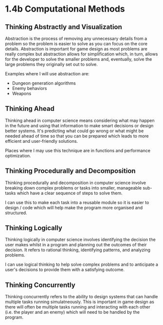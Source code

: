 # 1.4b Computational Methods

## Thinking Abstractly and Visualization

Abstraction is the process of removing any unnecessary details from a problem so the problem is easier to solve as you can focus on the core details. Abstraction is important for game design as most problems are really complex but abstraction allows for simplification which, in turn, allows for the developer to solve the smaller problems and, eventually, solve the large problems they originally set out to solve.

Examples where I will use abstraction are:

* Dungeon generation algorithms
* Enemy behaviors
* Weapons

## Thinking Ahead

Thinking ahead in computer science means considering what may happen in the future and using that information to make smart decisions or design better systems. It's predicting what could go wrong or what might be needed ahead of time so that you can be prepared which leads to more efficient and user-friendly solutions.

Places where I may use this technique are in functions and performance optimization.

## Thinking Procedurally and Decomposition

Thinking procedurally and decomposition in computer science involve breaking down complex problems or tasks into smaller, manageable sub-tasks which have a clear sequence of steps to solve them.

I can use this to make each task into a reusable module so it is easier to design / code which will help make the program more organised and structured.

## Thinking Logically

Thinking logically in computer science involves identifying the decision the user makes whilst in a program and planning out the outcomes of their decision. It refers to rational thinking, identifying patterns, and analyzing problems.

I can use logical thinking to help solve complex problems and to anticipate a user's decisions to provide them with a satisfying outcome.

## Thinking Concurrently

Thinking concurrently refers to the ability to design systems that can handle multiple tasks running simulatneously. This is important in game design as there will often be multiple tasks running and interacting with each other (i.e. the player and an enemy) which will need to be handled by the program.
